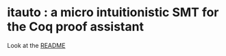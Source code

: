 # itauto : a micro intuitionistic SMT for the Coq proof assistant

Look at the [README](https://gitlab.inria.fr/fbesson/itauto)
